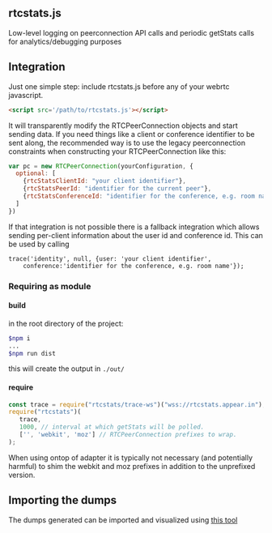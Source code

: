 ## rtcstats.js
Low-level logging on peerconnection API calls and periodic getStats calls for analytics/debugging purposes

## Integration
Just one simple step: include rtcstats.js before any of your webrtc javascript.
```html
<script src='/path/to/rtcstats.js'></script>
```

It will transparently modify the RTCPeerConnection objects and start sending data.
If you need things like a client or conference identifier to be sent along, the recommended way is to use the legacy peerconnection constraints when constructing your RTCPeerConnection like this:

```javascript
var pc = new RTCPeerConnection(yourConfiguration, {
  optional: [
    {rtcStatsClientId: "your client identifier"},
    {rtcStatsPeerId: "identifier for the current peer"},
    {rtcStatsConferenceId: "identifier for the conference, e.g. room name"}
  ]
})
```

If that integration is not possible there is a fallback integration which allows
sending per-client information about the user id and conference id. This
can be used by calling
```
trace('identity', null, {user: 'your client identifier',
    conference:'identifier for the conference, e.g. room name'});
```

### Requiring as module

#### build

in the root directory of the project:

```bash
$npm i
...
$npm run dist
```

this will create the output in `./out/`

#### require

```javascript
const trace = require("rtcstats/trace-ws")("wss://rtcstats.appear.in"); // url-to-your-websocket-server
require("rtcstats")(
   trace,
   1000, // interval at which getStats will be polled.
   ['', 'webkit', 'moz'] // RTCPeerConnection prefixes to wrap.
);
```

When using ontop of adapter it is typically not necessary (and potentially harmful) to shim the webkit and moz prefixes in addition to the unprefixed version.

## Importing the dumps
The dumps generated can be imported and visualized using [this tool](https://fippo.github.io/webrtc-dump-importer/rtcstats)
